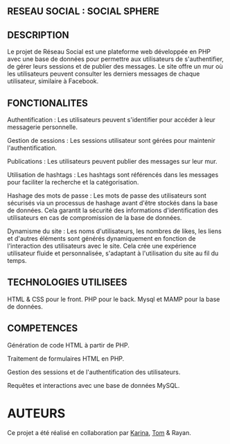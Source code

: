 ## RESEAU SOCIAL : SOCIAL SPHERE

## DESCRIPTION

Le projet de Réseau Social est une plateforme web développée en PHP avec une base de données pour permettre aux utilisateurs de s'authentifier, de gérer leurs sessions et de publier des messages. Le site offre un mur où les utilisateurs peuvent consulter les derniers messages de chaque utilisateur, similaire à Facebook. 

## FONCTIONALITES

Authentification : Les utilisateurs peuvent s'identifier pour accéder à leur messagerie personnelle. 

Gestion de sessions : Les sessions utilisateur sont gérées pour maintenir l'authentification. 

Publications : Les utilisateurs peuvent publier des messages sur leur mur. 

Utilisation de hashtags : Les hashtags sont référencés dans les messages pour faciliter la recherche et la catégorisation. 

Hashage des mots de passe : Les mots de passe des utilisateurs sont sécurisés via un processus de hashage avant d'être stockés dans la base de données. Cela garantit la sécurité des informations d'identification des utilisateurs en cas de compromission de la base de données. 

Dynamisme du site : Les noms d'utilisateurs, les nombres de likes, les liens et d'autres éléments sont générés dynamiquement en fonction de l'interaction des utilisateurs avec le site. Cela crée une expérience utilisateur fluide et personnalisée, s'adaptant à l'utilisation du site au fil du temps. 

## TECHNOLOGIES UTILISEES

HTML & CSS pour le front.
PHP pour le back.
Mysql et MAMP pour la base de données.

## COMPETENCES

Génération de code HTML à partir de PHP. 

Traitement de formulaires HTML en PHP. 

Gestion des sessions et de l'authentification des utilisateurs. 

Requêtes et interactions avec une base de données MySQL. 

# AUTEURS

Ce projet a été réalisé en collaboration par [Karina](https://github.com/felikarina), [Tom](https://github.com/Stoyots) & Rayan.
